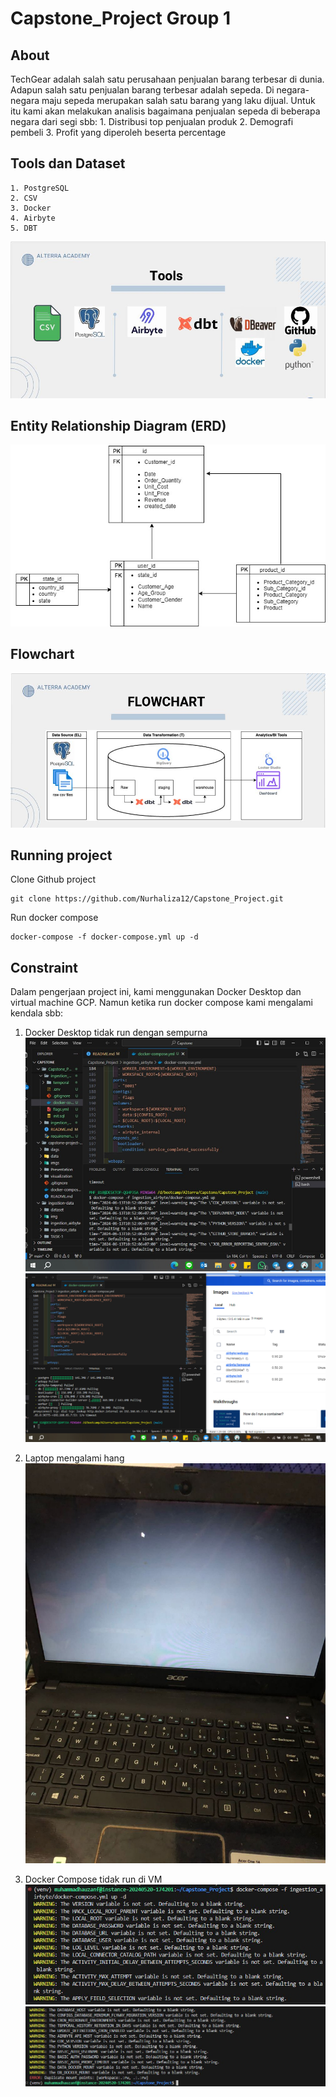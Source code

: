 # Capstone_Project Group 1

## About
TechGear adalah salah satu perusahaan penjualan barang terbesar di dunia. Adapun salah satu penjualan barang terbesar adalah sepeda. Di negara-negara maju sepeda merupakan salah satu barang yang laku dijual. Untuk itu kami akan melakukan analisis bagaimana penjualan sepeda di beberapa negara dari segi sbb:
    1. Distribusi top penjualan produk
    2. Demografi pembeli
    3. Profit yang diperoleh beserta percentage 


##  Tools dan Dataset
    1. PostgreSQL
    2. CSV
    3. Docker
    4. Airbyte
    5. DBT 
![schema](img/tools.jpg)

## Entity Relationship Diagram (ERD)
![schema](img/schema.jpg)

## Flowchart
![schema](img/flowchart.jpg)

## Running project
Clone Github project 
```
git clone https://github.com/Nurhaliza12/Capstone_Project.git
```
Run docker compose
```
docker-compose -f docker-compose.yml up -d
```

## Constraint
Dalam pengerjaan project ini, kami menggunakan Docker Desktop dan virtual machine GCP. Namun ketika run docker compose kami mengalami kendala sbb:

1. Docker Desktop tidak run dengan sempurna
![error-1](img/error-docker1.jpg)
![error-2](img/error-docker2.jpg)

2. Laptop mengalami hang
![error-3](img/hang.jpg)

3. Docker Compose tidak run di VM
![error-4](img/error-VM1.jpg)
![error-5](img/error-VM2.jpg)

